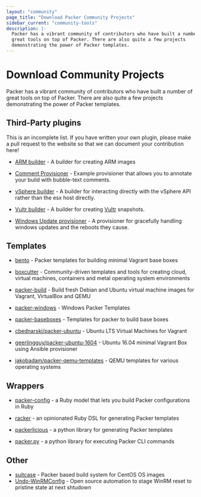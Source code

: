 ```yaml
---
layout: "community"
page_title: "Download Packer Community Projects"
sidebar_current: "community-tools"
description: |-
  Packer has a vibrant community of contributors who have built a number of
  great tools on top of Packer. There are also quite a few projects
  demonstrating the power of Packer templates.
---
```


# Download Community Projects

Packer has a vibrant community of contributors who have built a number of great
tools on top of Packer. There are also quite a few projects demonstrating the
power of Packer templates.

## Third-Party plugins

This is an incomplete list. If you have written your own plugin, please make a
pull request to the website so that we can document your contribution here!

- [ARM builder](https://github.com/solo-io/packer-builder-arm-image) - A builder
  for creating ARM images

- [Comment Provisioner](https://github.com/SwampDragons/packer-provisioner-comment) -
  Example provisioner that allows you to annotate your build with bubble-text
  comments.

- [vSphere builder](https://github.com/jetbrains-infra/packer-builder-vsphere) -
  A builder for interacting directly with the vSphere API rather than the esx
  host directly.

- [Vultr builder](https://github.com/vultr/packer-builder-vultr) - A builder
  for creating [Vultr](https://www.vultr.com/) snapshots.

- [Windows Update provisioner](https://github.com/rgl/packer-provisioner-windows-update) -
  A provisioner for gracefully handling windows updates and the reboots they
  cause.

## Templates

- [bento](https://github.com/chef/bento) - Packer templates for building minimal
  Vagrant base boxes

- [boxcutter](https://github.com/boxcutter) - Community-driven templates and
  tools for creating cloud, virtual machines, containers and metal operating
  system environments

- [packer-build](https://github.com/tylert/packer-build) - Build fresh Debian
  and Ubuntu virtual machine images for Vagrant, VirtualBox and QEMU

- [packer-windows](https://github.com/joefitzgerald/packer-windows) - Windows
  Packer Templates

- [packer-baseboxes](https://github.com/taliesins/packer-baseboxes) - Templates
  for packer to build base boxes

- [cbednarski/packer-ubuntu](https://github.com/cbednarski/packer-ubuntu) -
  Ubuntu LTS Virtual Machines for Vagrant

* [geerlingguy/packer-ubuntu-1604](https://github.com/geerlingguy/packer-ubuntu-1604)
  \- Ubuntu 16.04 minimal Vagrant Box using Ansible provisioner

* [jakobadam/packer-qemu-templates](https://github.com/jakobadam/packer-qemu-templates)
  \- QEMU templates for various operating systems

## Wrappers

- [packer-config](https://github.com/ianchesal/packer-config) - a Ruby model that lets you build Packer configurations in Ruby

- [racker](https://github.com/aspring/racker) - an opinionated Ruby DSL for generating Packer templates

- [packerlicious](https://github.com/mayn/packerlicious) - a python library for generating Packer templates

- [packer.py](https://github.com/mayn/packer.py) - a python library for executing Packer CLI commands

## Other

- [suitcase](https://github.com/tmclaugh/suitcase) - Packer based build system for CentOS OS images
- [Undo-WinRMConfig](https://cloudywindows.io/post/winrm-for-provisioning-close-the-door-on-the-way-out-eh/) - Open source automation to stage WinRM reset to pristine state at next shtudown
